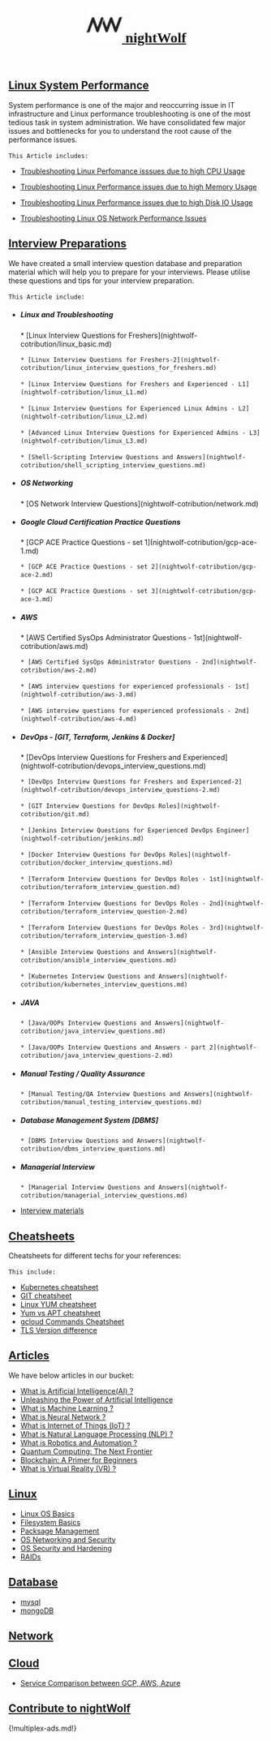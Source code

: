 <h1 style="text-align: center;font-family: cursive;"><a href="https://nightwolf.in/"><img src="img/favi.png" height="70" /> nightWolf </a></h1>

<br/>

## [Linux System Performance](nightwolf-cotribution/performance.md)


  System performance is one of the major and reoccurring issue in IT infrastructure and Linux performance troubleshooting is one of the most tedious task in system administration. 
  We have consolidated few major issues and bottlenecks for you to understand the root cause of the performance issues.

`This Article includes:`

* [Troubleshooting Linux Perfomance isssues due to high CPU Usage](nightwolf-cotribution/performance.md#troubleshooting-linux-perfomance-isssue-happening-due-to-high-cpu-usage)

* [Troubleshooting Linux Performance issues due to high Memory Usage](nightwolf-cotribution/performance.md#troubleshooting-linux-performance-issue-happening-due-to-high-memory-usage)

* [Troubleshooting Linux Performance issues due to high Disk IO Usage](nightwolf-cotribution/performance.md#troubleshooting-linux-performance-issue-happening-due-to-high-disk-io-usage)

* [Troubleshooting Linux OS Network Performance Issues](nightwolf-cotribution/performance.md#troubleshooting-linux-os-network-performance-issues)


## [Interview Preparations](interview.md)

 We have created a small interview question database and preparation material which will help you to prepare for your interviews. 
 Please utilise these questions and tips for your interview preparation.

`This Article include:`

* <h5> Linux and Troubleshooting </h5>
      * [Linux Interview Questions for Freshers](nightwolf-cotribution/linux_basic.md)

      * [Linux Interview Questions for Freshers-2](nightwolf-cotribution/linux_interview_questions_for_freshers.md)

      * [Linux Interview Questions for Freshers and Experienced - L1](nightwolf-cotribution/linux_L1.md)

      * [Linux Interview Questions for Experienced Linux Admins - L2](nightwolf-cotribution/linux_L2.md)

      * [Advanced Linux Interview Questions for Experienced Admins - L3](nightwolf-cotribution/linux_L3.md)

      * [Shell-Scripting Interview Questions and Answers](nightwolf-cotribution/shell_scripting_interview_questions.md)

* <h5> OS Networking </h5>
      * [OS Network Interview Questions](nightwolf-cotribution/network.md)

* <h5> Google Cloud Certification Practice Questions </h5>
      * [GCP ACE Practice Questions - set 1](nightwolf-cotribution/gcp-ace-1.md)

      * [GCP ACE Practice Questions - set 2](nightwolf-cotribution/gcp-ace-2.md)

      * [GCP ACE Practice Questions - set 3](nightwolf-cotribution/gcp-ace-3.md)

* <h5> AWS </h5>
      * [AWS Certified SysOps Administrator Questions - 1st](nightwolf-cotribution/aws.md)

      * [AWS Certified SysOps Administrator Questions - 2nd](nightwolf-cotribution/aws-2.md)

      * [AWS interview questions for experienced professionals - 1st](nightwolf-cotribution/aws-3.md)

      * [AWS interview questions for experienced professionals - 2nd](nightwolf-cotribution/aws-4.md)

* <h5> DevOps - [GIT, Terraform, Jenkins & Docker] </h5>
      * [DevOps Interview Questions for Freshers and Experienced](nightwolf-cotribution/devops_interview_questions.md)

      * [DevOps Interview Questions for Freshers and Experienced-2](nightwolf-cotribution/devops_interview_questions-2.md)

      * [GIT Interview Questions for DevOps Roles](nightwolf-cotribution/git.md)

      * [Jenkins Interview Questions for Experienced DevOps Engineer](nightwolf-cotribution/jenkins.md)

      * [Docker Interview Questions for DevOps Roles](nightwolf-cotribution/docker_interview_questions.md)

      * [Terraform Interview Questions for DevOps Roles - 1st](nightwolf-cotribution/terraform_interview_question.md)

      * [Terraform Interview Questions for DevOps Roles - 2nd](nightwolf-cotribution/terraform_interview_question-2.md)

      * [Terraform Interview Questions for DevOps Roles - 3rd](nightwolf-cotribution/terraform_interview_question-3.md)

      * [Ansible Interview Questions and Answers](nightwolf-cotribution/ansible_interview_questions.md)

      * [Kubernetes Interview Questions and Answers](nightwolf-cotribution/kubernetes_interview_questions.md)

* <h5> JAVA </h5>

      * [Java/OOPs Interview Questions and Answers](nightwolf-cotribution/java_interview_questions.md)

      * [Java/OOPs Interview Questions and Answers - part 2](nightwolf-cotribution/java_interview_questions-2.md)

* <h5> Manual Testing / Quality Assurance </h5>

      * [Manual Testing/QA Interview Questions and Answers](nightwolf-cotribution/manual_testing_interview_questions.md)


* <h5> Database Management System [DBMS] </h5>

      * [DBMS Interview Questions and Answers](nightwolf-cotribution/dbms_interview_questions.md)

* <h5> Managerial Interview </h5>

      * [Managerial Interview Questions and Answers](nightwolf-cotribution/managerial_interview_questions.md)


* [Interview materials](reference.md) 


## [Cheatsheets](cheatsheet.md)
 
 Cheatsheets for different techs for your references: 

`This include:`

* [Kubernetes cheatsheet](nightwolf-cotribution/kubernetes_cheatsheet.md)
* [GIT cheatsheet](nightwolf-cotribution/git_cheatsheet.md)
* [Linux YUM cheatsheet](nightwolf-cotribution/yum_cheatsheet.pdf)
* [Yum vs APT cheatsheet](nightwolf-cotribution/yum_vs_apt.md)
* [gcloud Commands Cheatsheet](gcloud_cheatsheet.md)
* [TLS Version difference](nightwolf-cotribution/TLS-Difference.md)

## [Articles](articles.md)

 We have below articles in our bucket: 

* [What is Artificial Intelligence(AI) ?](articles/ai_intro.md)
* [Unleashing the Power of Artificial Intelligence](articles/ai_trends.md)
* [What is Machine Learning ?](articles/machine_learning_intro.md)
* [What is Neural Network ?](articles/neural_networks.md)
* [What is Internet of Things (IoT) ?](articles/iot.md)
* [What is Natural Language Processing (NLP) ?](articles/natural_language_processing.md)
* [What is Robotics and Automation ?](articles/robotics_automation.md)
* [Quantum Computing: The Next Frontier](articles/quantum_computing.md)
* [Blockchain: A Primer for Beginners](articles/blockchain.md)
* [What is Virtual Reality (VR) ?](articles/virtual_reality.md)


## [Linux]()

* [Linux OS Basics]()
* [Filesystem Basics]()
* [Packsage Management]()
* [OS Networking and Security]()
* [OS Security and Hardening]()
* [RAIDs]()

## [Database](db.md)

* [mysql](mysql.md)
* [mongoDB](mongo.md)

## [Network]()

## [Cloud]()
* [Service Comparison between GCP, AWS, Azure](cloud-comp.md)

## [Contribute to nightWolf](contribute.md)

{!multiplex-ads.md!}
